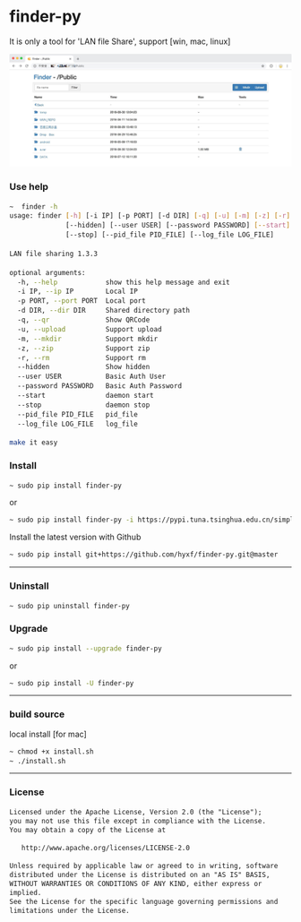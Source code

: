finder-py
=======

It is only a tool for 'LAN file Share', support [win, mac, linux]

![alt tag](https://github.com/hyxf/finder-py/blob/master/screenshots/screen.jpg)

### Use help

~~~bash
~  finder -h
usage: finder [-h] [-i IP] [-p PORT] [-d DIR] [-q] [-u] [-m] [-z] [-r]
              [--hidden] [--user USER] [--password PASSWORD] [--start]
              [--stop] [--pid_file PID_FILE] [--log_file LOG_FILE]

LAN file sharing 1.3.3

optional arguments:
  -h, --help            show this help message and exit
  -i IP, --ip IP        Local IP
  -p PORT, --port PORT  Local port
  -d DIR, --dir DIR     Shared directory path
  -q, --qr              Show QRCode
  -u, --upload          Support upload
  -m, --mkdir           Support mkdir
  -z, --zip             Support zip
  -r, --rm              Support rm
  --hidden              Show hidden
  --user USER           Basic Auth User
  --password PASSWORD   Basic Auth Password
  --start               daemon start
  --stop                daemon stop
  --pid_file PID_FILE   pid_file
  --log_file LOG_FILE   log_file

make it easy
~~~

### Install

~~~bash
~ sudo pip install finder-py
~~~

or 

~~~bash
~ sudo pip install finder-py -i https://pypi.tuna.tsinghua.edu.cn/simple/
~~~

Install the latest version with Github

~~~bash
~ sudo pip install git+https://github.com/hyxf/finder-py.git@master
~~~

---------

### Uninstall

~~~bash
~ sudo pip uninstall finder-py
~~~

### Upgrade

~~~bash
~ sudo pip install --upgrade finder-py
~~~

or

~~~bash
~ sudo pip install -U finder-py
~~~

--------------------

### build source

local install [for mac]

~~~bash
~ chmod +x install.sh
~ ./install.sh
~~~


----------------------

### License


    Licensed under the Apache License, Version 2.0 (the "License");
    you may not use this file except in compliance with the License.
    You may obtain a copy of the License at

       http://www.apache.org/licenses/LICENSE-2.0

    Unless required by applicable law or agreed to in writing, software
    distributed under the License is distributed on an "AS IS" BASIS,
    WITHOUT WARRANTIES OR CONDITIONS OF ANY KIND, either express or implied.
    See the License for the specific language governing permissions and
    limitations under the License.

